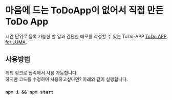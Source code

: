 # 마음에 드는 ToDoApp이 없어서 직접 만든 ToDo App

시간 단위로 등록 가능한 할 일과 간단한 메모를 작성할 수 있는 ToDo-APP [ToDo APP for LUMA](https://github.com/facebook/create-react-app).

## 사용방법

위의 링크로 접속해서 사용 가능합니다.\
하지만 코드를 수정하여 사용하고싶다면? 아래와 같이 실행합니다.

### `npm i && npm start`
